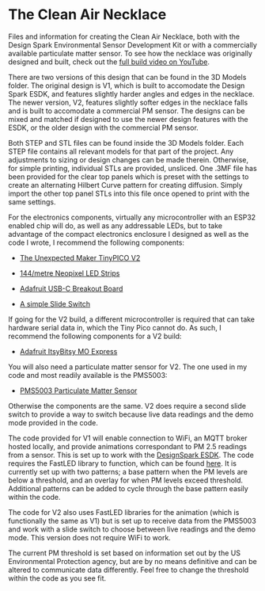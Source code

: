 # The Clean Air Necklace
Files and information for creating the Clean Air Necklace, both with the Design Spark Environmental Sensor Development Kit or with a commercially available particulate matter sensor. To see how the necklace was originally designed and built, check out the [full build video on YouTube](https://youtu.be/niAL5Nqm1jY).

There are two versions of this design that can be found in the 3D Models folder. The original design is V1, which is built to accomodate the Design Spark ESDK, and features slightly harder angles and edges in the necklace. The newer version, V2, features slightly softer edges in the necklace falls and is built to accomodate a commercial PM sensor. The designs can be mixed and matched if designed to use the newer design features with the ESDK, or the older design with the commercial PM sensor.

Both STEP and STL files can be found inside the 3D Models folder. Each STEP file contains all relevant models for that part of the project. Any adjustments to sizing or design changes can be made therein. Otherwise, for simple printing, individual STLs are provided, unsliced. One .3MF file has been provided for the clear top panels which is preset with the settings to create an alternating Hilbert Curve pattern for creating diffusion. Simply import the other top panel STLs into this file once opened to print with the same settings.

For the electronics components, virtually any microcontroller with an ESP32 enabled chip will do, as well as any addressable LEDs, but to take advantage of the compact electronics enclosure I designed as well as the code I wrote, I recommend the following components:

- [The Unexpected Maker TinyPICO V2](https://www.tinypico.com/)

- [144/metre Neopixel LED Strips](https://www.adafruit.com/product/1506)

- [Adafruit USB-C Breakout Board](https://www.adafruit.com/product/4090)

- [A simple Slide Switch](https://www.adafruit.com/product/805)


If going for the V2 build, a different microcontroller is required that can take hardware serial data in, which the Tiny Pico cannot do. As such, I recommend the following components for a V2 build:

- [Adafruit ItsyBitsy MO Express](https://www.adafruit.com/product/3727)

You will also need a particulate matter sensor for V2. The one used in my code and most readily available is the PMS5003:

- [PMS5003 Particulate Matter Sensor](https://shop.pimoroni.com/products/pms5003-particulate-matter-sensor-with-cable?variant=29075640352851)

Otherwise the components are the same. V2 does require a second slide switch to provide a way to switch because live data readings and the demo mode provided in the code.



The code provided for V1 will enable connection to WiFi, an MQTT broker hosted locally, and provide animations correspondant to PM 2.5 readings from a sensor. This is set up to work with the [DesignSpark ESDK](https://www.rs-online.com/designspark/introducing-the-environmental-sensor-development-kit). The code requires the FastLED library to function, which can be found [here](https://github.com/FastLED/FastLED). It is currently set up with two patterns; a base pattern when the PM levels are below a threshold, and an overlay for when PM levels exceed threshold. Additional patterns can be added to cycle through the base pattern easily within the code.

The code for V2 also uses FastLED libraries for the animation (which is functionally the same as V1) but is set up to receive data from the PMS5003 and work with a slide switch to choose between live readings and the demo mode. This version does not require WiFi to work.

The current PM threshold is set based on information set out by the US Environmental Protection agency, but are by no means definitive and can be altered to communicate data differently. Feel free to change the threshold within the code as you see fit.
